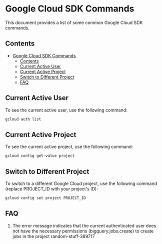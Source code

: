 
# Google Cloud SDK Commands

This document provides a list of some common Google Cloud SDK commands.

## Contents

- [Google Cloud SDK Commands](#google-cloud-sdk-commands)
  - [Contents](#contents)
  - [Current Active User](#current-active-user)
  - [Current Active Project](#current-active-project)
  - [Switch to Different Project](#switch-to-different-project)
  - [FAQ](#faq)

## Current Active User

To see the current active user, use the following command:

```bash
gcloud auth list
```

## Current Active Project
To see the current active project, use the following command:

```bash
gcloud config get-value project
```

## Switch to Different Project
To switch to a different Google Cloud project, use the following command (replace PROJECT_ID with your project's ID):

```bash
gcloud config set project PROJECT_ID
```

## FAQ

1.  The error message indicates that the current authenticated user does not have the necessary permissions (bigquery.jobs.create) to create jobs in the project random-stuff-389717

